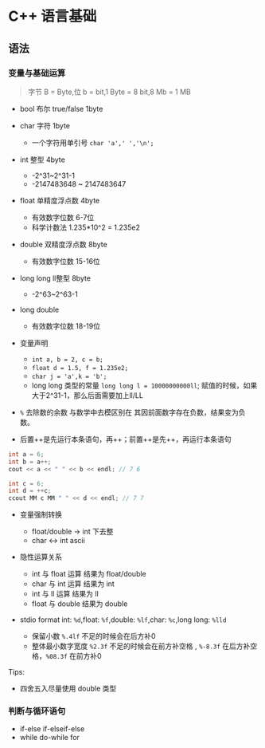 # C++ 语言基础

## 语法

### 变量与基础运算

> 字节 B = Byte,位 b = bit,1 Byte = 8 bit,8 Mb = 1 MB

* bool 布尔 true/false 1byte
* char 字符 1byte
  * 一个字符用单引号 `char 'a',' ','\n';` 
* int 整型 4byte
  * -2^31~2^31-1
  * -2147483648 ~ 2147483647
* float 单精度浮点数 4byte
  * 有效数字位数 6-7位
  * 科学计数法 1.235*10^2 = 1.235e2
* double 双精度浮点数 8byte
  * 有效数字位数 15-16位
* long long ll整型 8byte
  * -2^63~2^63-1
* long double
  * 有效数字位数 18-19位

* 变量声明 
  * `int a, b = 2, c = b;`
  * `float d = 1.5, f = 1.235e2;`
  * `char j = 'a',k = 'b';`
  * long long 类型的常量 `long long l = 10000000000ll`; 赋值的时候，如果大于2^31-1，那么后面需要加上ll/LL

* `%` 去除数的余数 与数学中去模区别在 其因前面数字存在负数，结果变为负数。
* 后置++是先运行本条语句，再++；前置++是先++，再运行本条语句
```c++
int a = 6;
int b = a++;
cout << a << " " << b << endl; // 7 6

int c = 6;
int d = ++c;
ccout MM c MM " " << d << endl; // 7 7
```
* 变量强制转换
  * float/double -> int 下去整
  * char <-> int ascii
* 隐性运算关系
  * int 与 float 运算 结果为 float/double
  * char 与 int 运算 结果为 int
  * int 与 ll 运算 结果为 ll
  * float 与 double 结果为 double

* stdio format int: `%d`,float: `%f`,double: `%lf`,char: `%c`,long long: `%lld`
  * 保留小数 `%.4lf` 不足的时候会在后方补0
  * 整体最小数字宽度 `%2.3f` 不足的时候会在前方补空格 , `%-8.3f` 在后方补空格，`%08.3f` 在前方补0

Tips:
* 四舍五入尽量使用 double 类型
### 判断与循环语句
* if-else if-elseif-else
* while do-while for